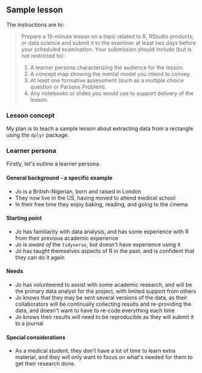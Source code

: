 ## Sample lesson

The instructions are to:

> Prepare a 15-minute lesson on a topic related to R, RStudio products, or data
> science and submit it to the examiner at least two days before your scheduled
> examination. Your submission should include (but is not restricted to):
> 1.  A learner persona characterizing the audience for the lesson.
> 2.  A concept map showing the mental model you intend to convey.
> 3.  At least one formative assessment (such as a multiple choice question or Parsons Problem).
> 4.  Any notebooks or slides you would use to support delivery of the lesson.


### Lesson concept

My plan is to teach a sample lesson about extracting data from a rectangle
using the `dplyr` package.

### Learner persona

Firstly, let's outline a learner persona.

#### General background - a specific example

* Jo is a British-Nigerian, born and raised in London
* They now live in the US, having moved to attend medical school
* In their free time they enjoy baking, reading, and going to the cinema

#### Starting point

* Jo has familiarity with data analysis, and has some experience with R from
  their previous academic experience
* Jo is _aware of_ the `tidyverse`, but doesn't have experience using it
* Jo has taught themselves aspects of R in the past, and is confident that they
  can do it again

#### Needs

* Jo has volunteered to assist with some academic research, and will be the primary
  data analyst for the project, with limited support from others
* Jo knows that they may be sent several versions of the data, as their
  collaborators will be continually collecting results and re-providing the
  data, and doesn't want to have to re-code everything each time
* Jo knows their results will need to be reproducible as they will submit it to a
  journal

#### Special considerations

* As a medical student, they don't have a lot of time to learn extra material,
  and they will only want to focus on what's needed for them to get their
  research done.